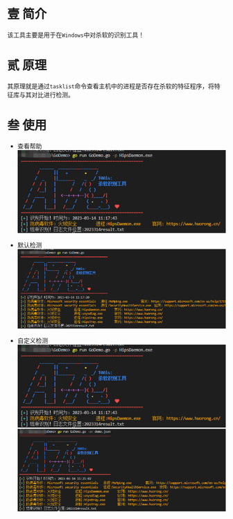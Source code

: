 # 壹 简介

该工具主要是用于在`Windows`中对杀软的识别工具！

# 贰 原理

其原理就是通过`tasklist`命令查看主机中的进程是否存在杀软的特征程序，将特征库与其对比进行检测。

# 叁 使用

- 查看帮助
![bd9fe73fc28343c53eccd19debeaa113.png](/image/bd9fe73fc28343c53eccd19debeaa113.png)

- 默认检测
![5adea421783d448110bcc326803bbfea.png](/image/5adea421783d448110bcc326803bbfea.png)

- 自定义检测
![bd9fe73fc28343c53eccd19debeaa113.png](/image/bd9fe73fc28343c53eccd19debeaa113.png)
![2841e99ae96bac1ebc388b6f1965768c.png](/image/2841e99ae96bac1ebc388b6f1965768c.png)
